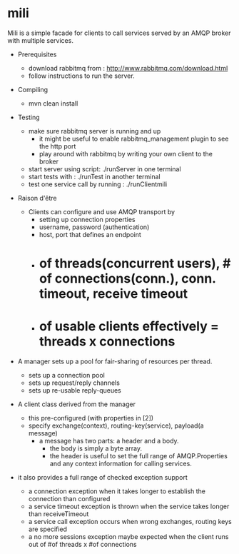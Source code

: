 mili
====
Mili is a simple facade for clients to call services served by an AMQP broker with multiple services.

* Prerequisites
    * download rabbitmq from : http://www.rabbitmq.com/download.html
    * follow instructions to run the server. 
* Compiling
    * mvn clean install

* Testing
    * make sure rabbitmq server is running and up
        * it might be useful to enable rabbitmq_management plugin to see the http port
        * play around with rabbitmq by writing your own client to the broker 
    * start server using script:  ./runServer in one terminal
    * start tests with : ./runTest in another terminal
    * test one service call by running : ./runClientmili

* Raison d'être
    * Clients can configure and use AMQP transport by
        * setting up connection properties
        * username, password (authentication)
        * host, port that defines an endpoint
        * # of threads(concurrent users), # of connections(conn.), conn. timeout, receive timeout
        * # of usable clients effectively = threads x connections

* A manager sets up a pool for fair-sharing of resources per thread.
    * sets up a connection pool
    * sets up request/reply channels
    * sets up re-usable reply-queues

* A client class derived from the manager
    * this pre-configured (with properties in [2])
    * specify exchange(context), routing-key(service), payload(a message)
        * a message has two parts: a header and a body.
            * the body is simply a byte array.
            * the header is useful to set the full range of AMQP.Properties and any context information for calling services.

* it also provides a full range of checked exception support
    * a connection exception  when it takes longer to establish the connection than configured
    * a service timeout exception is thrown when the service takes longer than receiveTimeout
    * a service call exception occurs when wrong exchanges, routing keys are specified
    * a no more sessions exception maybe expected when the client runs out of #of threads x #of connections
